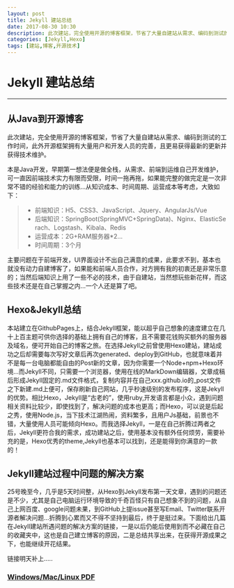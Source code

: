 ```yaml
---
layout: post
title: Jekyll 建站总结
date: 2017-08-30 10:30
description: 此次建站，完全使用开源的博客框架，节省了大量自建站从需求、编码到测试的工作时间，此外开源框架还有大量使用人员和开发人员的完善，自建网站更易获得最新的更新并获得技术维护。
categories: [Jekyll,Hexo]
tags: [建站,博客,开源技术]
---
```


# Jekyll 建站总结
------
## 从Java到开源博客

此次建站，完全使用开源的博客框架，节省了大量自建站从需求、编码到测试的工作时间，此外开源框架拥有大量用户和开发人员的完善，且更易获得最新的更新并获得技术维护。

本是Java开发，早期第一想法便是做全栈，从需求、前端到运维自己开发维护，可一直因前端技术实力有限而受限，时间一拖再拖，如果能完整的做完定是一次非常不错的经验和能力的训练...从知识成本、时间周期、运营成本等考虑，大致如下：
> * 前端知识：H5、CSS3、JavaScript、Jquery、AngularJs/Vue
> * 后端知识：SpringBoot(SpringMVC+SpringData)、Nginx、ElasticSe rach、Logstash、Kibala、Redis
> * 运营成本：2G+RAM服务器*2...
> * 时间周期：3个月

主要问题在于前端开发，UI界面设计不出自己满意的成果，此要求不到，基本也就没有动力自建博客了，如果能和前端人员合作，对方拥有我的初衷还是非常乐意的；当然后端知识上用了一些不必的技术，由于自建站，当然想玩些新花样，而这些技术还是在自己掌握之内...一个人还是算了吧。
    
## Hexo&Jekyll总结 

本站建立在GithubPages上，结合Jekyll框架，能以超乎自己想象的速度建立在几十上百主题可供你选择的基础上拥有自己的博客，且不需要花钱购买额外的服务器及域名，便可开始自己的博客之旅。在选择Jekyll之前曾使用Hexo建站，建站成功之后却需要每次写好文章后再次generated、deploy到GitHub，也就意味着并不是每一台电脑都能自由的Post新的文章，因为你需要一个Node+npm+Hexo环境...而Jekyll不同，只需要一个浏览器，使用在线的MarkDown编辑器，文章成稿后形成Jekyll固定的.md文件格式，复制内容并在自己xxx.github.io的_post文件之下新建.md上便可，保存刷新自己网站，几乎秒速级别的发布程序，这是Jekyll的优势。相比Hexo，Jekyll是“古老的”，使用ruby,开发语言都是小众，遇到问题相关资料比较少，即使找到了，解决问题的成本也更高；而Hexo，可以说是后起之秀，使用Node.js，当下技术江湖热闹，资料繁多，且用户Js基础，前景也不错，大量使用人员可能倾向Hexo。而我选择Jekyll，一是在自己折腾过两者之后，Jekyll更符合我的需求，成功建站之后，使用基本没有额外任何烦劳，需要补充的是，Hexo优秀的theme,Jekyll也基本可以找到，还是能得到你满意的一款的！
    
## Jekyll建站过程中问题的解决方案

25号晚至今，几乎是5天时间整，从Hexo到Jekyll发布第一天文章，遇到的问题还是不少，尤其是自己电脑运行环境导致的千奇百怪只有自己想象不到的问题，从自己上网百度、google问题未果，到GitHub上提issue甚至写Email、Twitter联系开源者解决问题...折腾到心累而又不得不坚持到最后，终于是挺过来。下面给出几篇在Jekyll建站所遇问题的解决方案的链接，一是以后仍能后使用到而不必藏在自己的收藏夹中，这也是自己建立博客的原因，二是总结共享出来，在获得开源成果之下，也能继续开花结果。

链接明天补上.....
### [Windows/Mac/Linux PDF](https://github.com/yanlzhl/yanlzhl.github.io/blob/master/path/to/%E9%A2%9C%E5%87%8C%E5%BF%97-java-%E6%B1%9F%E8%A5%BF%E5%B8%88%E8%8C%83%E5%A4%A7%E5%AD%A6-%E8%BD%AF%E4%BB%B6%E5%B7%A5%E7%A8%8B%EF%BC%88java%E6%96%B9%E5%90%91%EF%BC%89.pdf)



